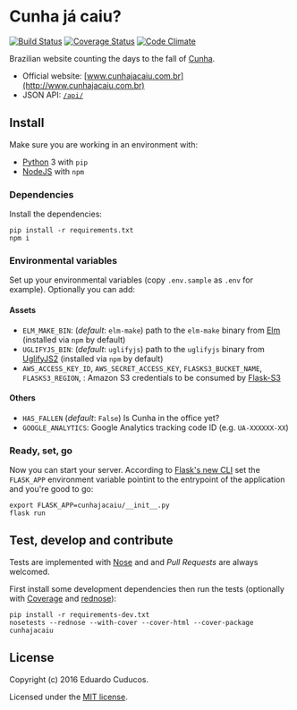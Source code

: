 # Cunha já caiu?

[![Build Status](https://travis-ci.org/cuducos/cunhajacaiu.svg?branch=master)](https://travis-ci.org/cuducos/cunhajacaiu)
[![Coverage Status](https://coveralls.io/repos/github/cuducos/cunhajacaiu/badge.svg?branch=master)](https://coveralls.io/github/cuducos/cunhajacaiu?branch=master)
[![Code Climate](https://codeclimate.com/github/cuducos/cunhajacaiu/badges/gpa.svg)](https://codeclimate.com/github/cuducos/cunhajacaiu)

Brazilian website counting the days to the fall of [Cunha](https://pt.wikipedia.org/wiki/Eduardo_Cunha).

* Official website: [www.cunhajacaiu.com.br](http://www.cunhajacaiu.com.br)
* JSON API: [`/api/`](http://www.cunhajacaiu.com.br/api/)
 
## Install

Make sure you are working in an environment with:

* [Python](http://python.org) 3 with `pip`
* [NodeJS](http://nodejs.org) with `npm`

### Dependencies

Install the dependencies:

```console
pip install -r requirements.txt
npm i
```

### Environmental variables

Set up your environmental variables (copy `.env.sample` as `.env` for example). Optionally you can add:

#### Assets

* `ELM_MAKE_BIN`: (_default_: `elm-make`) path to the `elm-make` binary from [Elm](http://elm-lang.org)
  (installed via `npm` by default)
* `UGLIFYJS_BIN`: (_default_: `uglifyjs`) path to the `uglifyjs` binary from [UglifyJS2](https://github.com/mishoo/UglifyJS2)
  (installed via `npm` by default)
* `AWS_ACCESS_KEY_ID`, `AWS_SECRET_ACCESS_KEY`, `FLASKS3_BUCKET_NAME`, `FLASKS3_REGION`, : Amazon S3 credentials to be consumed by [Flask-S3](https://flask-s3.readthedocs.io/)

#### Others

* `HAS_FALLEN` (_default_: `False`) Is Cunha in the office yet?
* `GOOGLE_ANALYTICS`: Google Analytics tracking code ID (e.g. `UA-XXXXXX-XX`)


### Ready, set, go

Now you can start your server. According to [Flask's new CLI](http://flask.pocoo.org/docs/0.11/cli/) set the `FLASK_APP` environment variable pointint to the entrypoint of the application and you're good to go:

```console
export FLASK_APP=cunhajacaiu/__init__.py
flask run
```

## Test, develop and contribute

Tests are implemented with [Nose](https://nose.readthedocs.io/) and and _Pull Requests_ are always welcomed.

First install some development dependencies then run the tests (optionally with [Coverage](https://coverage.readthedocs.org) and [rednose](https://github.com/JBKahn/rednose)):

```console
pip install -r requirements-dev.txt
nosetests --rednose --with-cover --cover-html --cover-package cunhajacaiu
```

## License

Copyright (c) 2016 Eduardo Cuducos.

Licensed under the [MIT license](LICENSE).
